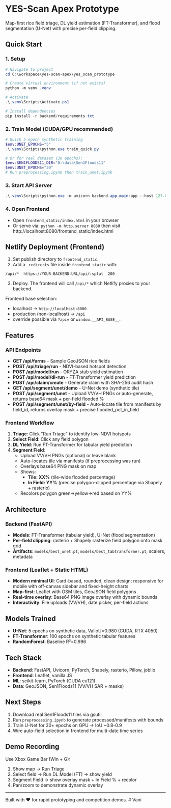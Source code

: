 # YES-Scan Apex Prototype

Map-first rice field triage, DL yield estimation (FT-Transformer), and flood segmentation (U-Net) with precise per-field clipping.

## Quick Start

### 1. Setup
```powershell
# Navigate to project
cd C:\workspace\yes-scan-apex\yes_scan_prototype

# Create virtual environment (if not exists)
python -m venv .venv

# Activate
.\.venv\Scripts\Activate.ps1

# Install dependencies
pip install -r backend/requirements.txt
```

### 2. Train Model (CUDA/GPU recommended)
```powershell
# Quick 5-epoch synthetic training
$env:UNET_EPOCHS="5"
.\.venv\Scripts\python.exe train_quick.py

# Or for real dataset (30 epochs):
$env:SEN1FLOODS11_DIR="D:\data\Sen1Floods11"
$env:UNET_EPOCHS="30"
# Run preprocessing.ipynb then train_unet.ipynb
```

### 3. Start API Server
```powershell
.\.venv\Scripts\python.exe -m uvicorn backend.app.main:app --host 127.0.0.1 --port 8000
```

### 4. Open Frontend
- Open `frontend_static/index.html` in your browser
- Or serve via: `python -m http.server 8080` then visit http://localhost:8080/frontend_static/index.html

## Netlify Deployment (Frontend)

1. Set publish directory to `frontend_static`.
2. Add a `_redirects` file inside `frontend_static` with:

```
/api/*  https://YOUR-BACKEND-URL/api/:splat  200
```

3. Deploy. The frontend will call `/api/*` which Netlify proxies to your backend.

Frontend base selection:
- localhost → `http://localhost:8000`
- production (non-localhost) → `/api`
- override possible via `?api=` or `window.__API_BASE__`.

## Features

### API Endpoints
- **GET /api/farms** - Sample GeoJSON rice fields
- **POST /api/triage/run** - NDVI-based hotspot detection
- **POST /api/model/run** - ORYZA stub yield estimation
- **POST /api/model/dl-run** - FT-Transformer yield prediction
- **POST /api/claim/create** - Generate claim with SHA-256 audit hash
- **GET /api/segment/unet/demo** - U-Net demo (synthetic tile)
- **POST /api/segment/unet** - Upload VV/VH PNGs or auto-generate, returns base64 mask + per-field flooded %
- **POST /api/segment/unet/by-field** - Auto-locate tile from manifests by field_id, returns overlay mask + precise flooded_pct_in_field

### Frontend Workflow
1. **Triage**: Click "Run Triage" to identify low-NDVI hotspots
2. **Select Field**: Click any field polygon
3. **DL Yield**: Run FT-Transformer for tabular yield prediction
4. **Segment Field**: 
   - Upload VV/VH PNGs (optional) or leave blank
   - Auto-locates tile via manifests (if preprocessing was run)
   - Overlays base64 PNG mask on map
   - Shows:
     - **Tile: XX%** (tile-wide flooded percentage)
     - **In Field: YY%** (precise polygon-clipped percentage via Shapely + rasterio)
   - Recolors polygon green→yellow→red based on YY%

## Architecture

### Backend (FastAPI)
- **Models**: FT-Transformer (tabular yield), U-Net (flood segmentation)
- **Per-field clipping**: rasterio + Shapely rasterize field polygon onto mask grid
- **Artifacts**: `models/best_unet.pt`, `models/best_tabtransformer.pt`, scalers, metadata

### Frontend (Leaflet + Static HTML)
- **Modern minimal UI**: Card-based, rounded, clean design; responsive for mobile with off-canvas sidebar and fixed-height charts
- **Map-first**: Leaflet with OSM tiles, GeoJSON field polygons
- **Real-time overlay**: Base64 PNG image overlay with dynamic bounds
- **Interactivity**: File uploads (VV/VH), date picker, per-field actions

## Models Trained

- **U-Net**: 5 epochs on synthetic data, ValIoU=0.980 (CUDA, RTX 4050)
- **FT-Transformer**: 100 epochs on synthetic tabular features
- **RandomForest**: Baseline R²=0.996

## Tech Stack
- **Backend**: FastAPI, Uvicorn, PyTorch, Shapely, rasterio, Pillow, joblib
- **Frontend**: Leaflet, vanilla JS
- **ML**: scikit-learn, PyTorch (CUDA cu121)
- **Data**: GeoJSON, Sen1Floods11 (VV/VH SAR + masks)

## Next Steps
1. Download real Sen1Floods11 tiles via gsutil
2. Run `preprocessing.ipynb` to generate processed/manifests with bounds
3. Train U-Net for 30+ epochs on GPU → IoU ~0.8-0.9
4. Wire auto-field selection in frontend for multi-date time series

## Demo Recording
Use Xbox Game Bar (Win + G):
1. Show map → Run Triage
2. Select field → Run DL Model (FT) → show yield
3. Segment Field → show overlay mask + In Field % + recolor
4. Pan/zoom to demonstrate dynamic overlay

---
Built with ❤️ for rapid prototyping and competition demos.
#   V a n i  
 